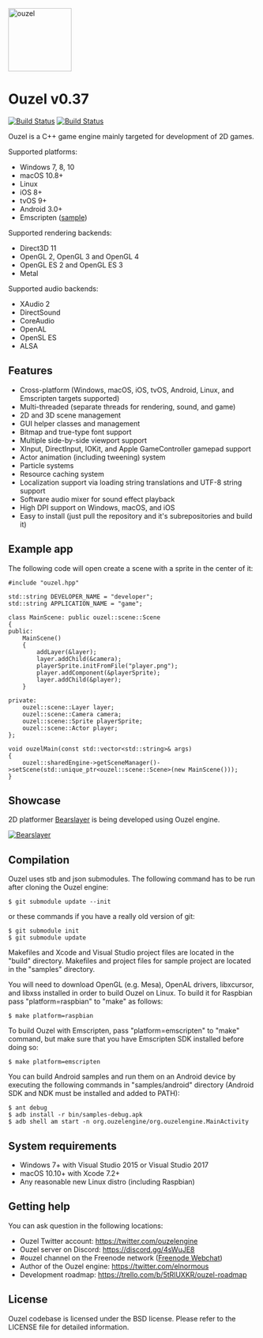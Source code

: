 <img src="https://github.com/elnormous/ouzel/blob/master/img/ouzel.png" alt="ouzel" width=128>

# Ouzel v0.37

[![Build Status](https://api.travis-ci.org/elnormous/ouzel.svg?branch=master)](https://travis-ci.org/elnormous/ouzel) [![Build Status](https://ci.appveyor.com/api/projects/status/dp8av7iegdjs6xuj?svg=true)](https://ci.appveyor.com/project/elnormous/ouzel)

Ouzel is a C++ game engine mainly targeted for development of 2D games.

Supported platforms:

* Windows 7, 8, 10 
* macOS 10.8+
* Linux
* iOS 8+
* tvOS 9+
* Android 3.0+
* Emscripten ([sample](http://www.ouzelengine.org/samples/))

Supported rendering backends:

* Direct3D 11
* OpenGL 2, OpenGL 3 and OpenGL 4
* OpenGL ES 2 and OpenGL ES 3
* Metal 

Supported audio backends:

* XAudio 2
* DirectSound
* CoreAudio
* OpenAL
* OpenSL ES
* ALSA

## Features

* Cross-platform (Windows, macOS, iOS, tvOS, Android, Linux, and Emscripten targets supported)
* Multi-threaded (separate threads for rendering, sound, and game)
* 2D and 3D scene management
* GUI helper classes and management
* Bitmap and true-type font support
* Multiple side-by-side viewport support
* XInput, DirectInput, IOKit, and Apple GameController gamepad support
* Actor animation (including tweening) system
* Particle systems
* Resource caching system
* Localization support via loading string translations and UTF-8 string support
* Software audio mixer for sound effect playback
* High DPI support on Windows, macOS, and iOS
* Easy to install (just pull the repository and it's subrepositories and build it)

## Example app

The following code will open create a scene with a sprite in the center of it:

    #include "ouzel.hpp"

    std::string DEVELOPER_NAME = "developer";
    std::string APPLICATION_NAME = "game";

    class MainScene: public ouzel::scene::Scene
    {
    public:
        MainScene()
        {
            addLayer(&layer);
            layer.addChild(&camera);
            playerSprite.initFromFile("player.png");
            player.addComponent(&playerSprite);
            layer.addChild(&player);
        }

    private:
        ouzel::scene::Layer layer;
        ouzel::scene::Camera camera;
        ouzel::scene::Sprite playerSprite;
        ouzel::scene::Actor player;
    };

    void ouzelMain(const std::vector<std::string>& args)
    {
        ouzel::sharedEngine->getSceneManager()->setScene(std::unique_ptr<ouzel::scene::Scene>(new MainScene()));
    }

## Showcase

2D platformer [Bearslayer](http://store.steampowered.com/app/460210) is being developed using Ouzel engine.

[![Bearslayer](https://github.com/elnormous/ouzel/blob/master/img/bearslayer.gif "Bear Slayer")](https://www.youtube.com/watch?v=q-O8-hpvJ5A)

## Compilation

Ouzel uses stb and json submodules. The following command has to be run after cloning the Ouzel engine:

```
$ git submodule update --init
```

or these commands if you have a really old version of git:

```
$ git submodule init
$ git submodule update
```

Makefiles and Xcode and Visual Studio project files are located in the "build" directory. Makefiles and project files for sample project are located in the "samples" directory.

You will need to download OpenGL (e.g. Mesa), OpenAL drivers, libxcursor, and libxss installed in order to build Ouzel on Linux. To build it for Raspbian pass "platform=raspbian" to "make" as follows:

```
$ make platform=raspbian
```

To build Ouzel with Emscripten, pass "platform=emscripten" to "make" command, but make sure that you have Emscripten SDK installed before doing so:

```
$ make platform=emscripten
```

You can build Android samples and run them on an Android device by executing the following commands in "samples/android" directory (Android SDK and NDK must be installed and added to PATH):

```
$ ant debug
$ adb install -r bin/samples-debug.apk
$ adb shell am start -n org.ouzelengine/org.ouzelengine.MainActivity
```

## System requirements
* Windows 7+ with Visual Studio 2015 or Visual Studio 2017
* macOS 10.10+ with Xcode 7.2+
* Any reasonable new Linux distro (including Raspbian)

## Getting help

You can ask question in the following locations:

* Ouzel Twitter account: https://twitter.com/ouzelengine
* Ouzel server on Discord: https://discord.gg/4sWuJE8
* #ouzel channel on the Freenode network ([Freenode Webchat](http://webchat.freenode.net/?channels=ouzel))
* Author of the Ouzel engine: https://twitter.com/elnormous
* Development roadmap: https://trello.com/b/5tRlUXKR/ouzel-roadmap

## License

Ouzel codebase is licensed under the BSD license. Please refer to the LICENSE file for detailed information.
